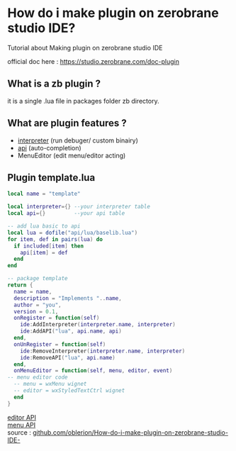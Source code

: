 # How do i make plugin on zerobrane studio IDE?
Tutorial about Making plugin on zerobrane studio IDE

official doc here : https://studio.zerobrane.com/doc-plugin

## What is a zb plugin ?
it is a single .lua file in packages folder zb directory.

## What are plugin features ?
- [interpreter](interpreter.md) (run debuger/ custom binairy)
- [api](api.md) (auto-completion)
- MenuEditor (edit menu/editor acting)

## Plugin template.lua
```lua
local name = "template"

local interpreter={} --your interpreter table
local api={}         --your api table

-- add lua basic to api
local lua = dofile("api/lua/baselib.lua")
for item, def in pairs(lua) do
  if included[item] then
    api[item] = def
  end
end

-- package template
return {
  name = name,
  description = "Implements "..name,
  author = "you",
  version = 0.1,
  onRegister = function(self)
    ide:AddInterpreter(interpreter.name, interpreter)
    ide:AddAPI("lua", api.name, api)
  end,
  onUnRegister = function(self)
    ide:RemoveInterpreter(interpreter.name, interpreter)
    ide:RemoveAPI("lua", api.name)
  end,
  onMenuEditor = function(self, menu, editor, event)
-- menu editor code
  -- menu = wxMenu wignet
  -- editor = wxStyledTextCtrl wignet
  end
}

```
[editor API](https://docs.wxwidgets.org/trunk/classwx_styled_text_ctrl.html)<br>
[menu API](https://docs.wxwidgets.org/trunk/classwx_menu.html)<br>
source : [github.com/oblerion/How-do-i-make-plugin-on-zerobrane-studio-IDE-](https://github.com/oblerion/How-do-i-make-plugin-on-zerobrane-studio-IDE-)
